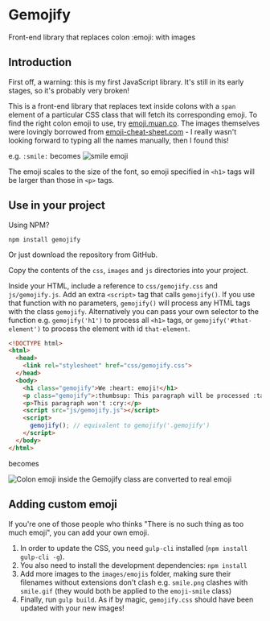 # Gemojify
Front-end library that replaces colon :emoji: with images

## Introduction
First off, a warning: this is my first JavaScript library. It's still in its early stages, so it's probably very broken!

This is a front-end library that replaces text inside colons with a `span` element of a particular CSS class that will fetch its corresponding emoji. To find the right colon emoji to use, try [emoji.muan.co](http://emoji.muan.co/). The images themselves were lovingly borrowed from [emoji-cheat-sheet.com](https://github.com/arvida/emoji-cheat-sheet.com/tree/master/public/graphics/emojis) - I really wasn't looking forward to typing all the names manually, then I found this!

e.g. `:smile:` becomes ![smile emoji](https://dl.dropboxusercontent.com/u/13316703/gemojify/smile.png)

The emoji scales to the size of the font, so emoji specified in `<h1>` tags will be larger than those in `<p>` tags.

## Use in your project

Using NPM?

```
npm install gemojify
```

Or just download the repository from GitHub.

Copy the contents of the `css`, `images` and `js` directories into your project.

Inside your HTML, include a reference to `css/gemojify.css` and `js/gemojify.js`. Add an extra `<script>` tag that calls `gemojify()`. If you use that function with no parameters, `gemojify()` will process any HTML tags with the class `gemojify`. Alternatively you can pass your own selector to the function e.g. `gemojify('h1')` to process all `<h1>` tags, or `gemojify('#that-element')` to process the element with id `that-element`.

```html
<!DOCTYPE html>
<html>
  <head>
    <link rel="stylesheet" href="css/gemojify.css">
  </head>
  <body>
    <h1 class="gemojify">We :heart: emoji!</h1>
    <p class="gemojify">:thumbsup: This paragraph will be processed :tada:</p>
    <p>This paragraph won't :cry:</p>
    <script src="js/gemojify.js"></script>
    <script>
      gemojify(); // equivalent to gemojify('.gemojify')
    </script>
  </body>
</html>
```

becomes

![Colon emoji inside the Gemojify class are converted to real emoji](https://dl.dropboxusercontent.com/u/13316703/gemojify/gemojify_demo.png)

## Adding custom emoji
If you're one of those people who thinks "There is no such thing as too much emoji", you can add your own emoji.

1. In order to update the CSS, you need `gulp-cli` installed (`npm install gulp-cli -g`).
1. You also need to install the development dependencies: `npm install`
1. Add more images to the `images/emojis` folder, making sure their filenames without extensions don't clash e.g. `smile.png` clashes with `smile.gif` (they would both be applied to the `emoji-smile` class)
1. Finally, run `gulp build`. As if by magic, `gemojify.css` should have been updated with your new images!
